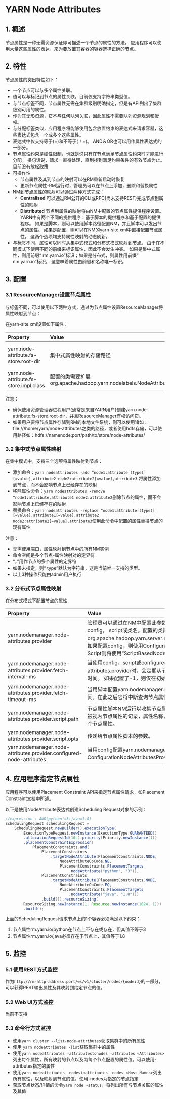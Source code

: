 # YARN Node Attributes

## 1. 概述

节点属性是一种无需资源保证即可描述一个节点的属性的方法。 应用程序可以使用大量这些属性的表达，来为要放置其容器的容器选择正确的节点。

## 2. 特性

节点属性的突出特性如下：

- 一个节点可以与多个属性关联。
- 值可以与标记到节点的属性关联，目前仅支持字符串类型值。
- 与节点标签不同，节点属性无需在集群级别明确指定，但是有API列出了集群级别可用的属性。
- 作为其无形资源，它不与任何队列关联，因此属性不需要队列资源规划和授权。
- 与分配标签类似，应用程序将能够使用包含放置约束的表达式来请求容器，这些表达式包含一个或多个这些属性。
- 表达式中仅支持等于(=)和不等于(！=)。 AND＆OR也可以用作属性表达式的一部分。
- 节点属性约束是硬性限制，也就是说只有在节点满足节点属性约束时才能进行分配。 换句话说，请求一直待处理，直到找到满足约束条件的有效节点为止。 目前没有放松政策
- 可操作性
	- 节点属性及其到节点的映射可以在RM重新启动时恢复
	- 更新节点属性-RM运行时，管理员可以在节点上添加，删除和替换属性
- NM到节点属性的映射可以通过两种方式完成：
	- **Centralised** 可以通过RM公开的CLI或RPC(尚未支持REST)完成节点到属性的映射
	- **Distributed** 节点到属性的映射将由NM中配置的节点属性提供程序设置。 YARN中有两个不同的提供程序：基于脚本的提供程序和基于配置的提供程序。 如果是脚本，则可以使用脚本路径配置NM，并且脚本可以发出节点的属性。 如果是配置，则可以在NM的yarn-site.xml中直接配置节点属性。 这两个选项均支持属性映射的动态刷新。
- 与标签不同，属性可以同时从集中式模式和分布式模式映射到节点。 由于在不同模式下使用不同的前缀来标识属性，因此不会发生冲突。 如果是集中式属性，则用前缀“ rm.yarn.io”标识；如果是分布式，则属性用前缀“ nm.yarn.io”标识。 这意味着属性由前缀和名称唯一标识。

## 3. 配置

### 3.1 ResourceManager设置节点属性

与标签不同，可以使用以下两种方式，通过为节点属性设置ResourceManager将属性映射到节点：

在yarn-site.xml设置如下属性：

| Property                                | Value                                                        | Default Value                                                |
| :-------------------------------------- | :----------------------------------------------------------- | :----------------------------------------------------------- |
| yarn.node-attribute.fs-store.root-dir   | 集中式属性映射的存储路径                                     | [file:///tmp/hadoop-yarn-${user}/node-attribute/](file:///tmp/hadoop-yarn-${user}/node-attribute/) |
| yarn.node-attribute.fs-store.impl.class | 配置的类需要扩展org.apache.hadoop.yarn.nodelabels.NodeAttributeStore | FileSystemNodeAttributeStore                                 |

注意：

- 确保使用资源管理器进程用户(通常是来自YARN用户)创建yarn.node-attribute.fs-store.root-dir，并且ResourceManager有权访问它。
- 如果用户要将节点属性存储到RM的本地文件系统，则可以使用诸如：file:///home/yarn/node-attributes之类的路径，或者使用hdfs存储，可以使用路径如：hdfs://namenode:port/path/to/store/node-attributes/ 

### 3.2 集中式节点属性映射

在集中模式中，支持三个选项将属性映射到节点：

- 添加命令：`yarn nodeattributes -add “node1:attribute[(type)][=value],attribute2 node2:attribute2[=value],attribute3` 将属性添加到节点，而不会影响节点上已经存在的映射
- 移除属性命令：`yarn nodeattributes -remove “node1:attribute,attribute1 node2:attribute2`删除节点的属性，而不会影响节点上已经存在的映射
- 替换命令：`yarn nodeattributes -replace “node1:attribute[(type)][=value],attribute1[=value],attribute2 node2:attribute2[=value],attribute3`使用此命令中配置的属性替换节点的现有属性

注意：

- 无需使用端口，属性映射到节点中的所有NM实例
- 命令空间是多个节点-属性映射对的定界符
- “，”用作节点的多个属性的定界符
- 如果未指定，则“ type”默认为字符串，这是当前唯一支持的类型。
- 以上3种操作只能由admin用户执行

### 3.2 分布式节点属性映射

在分布式模式下配置节点的属性

| Property                                                     | Value                                                        |
| :----------------------------------------------------------- | :----------------------------------------------------------- |
| yarn.nodemanager.node-attributes.provider                    | 管理员可以通过在NM中配置此参数来配置节点属性的provider。 管理员为provider配置 config， script或类名。配置的类需要扩展org.apache.hadoop.yarn.server.nodemanager.nodelabels.NodeAttributesProvider。 如果配置config，则使用ConfigurationNodeAttributesProvider，如果配置了“ script”，Script则将使用“ScriptBasedNodeAttributesProvider。 |
| yarn.nodemanager.node-attributes.provider.fetch-interval-ms  | 当使用config，script或configured clas扩展了yarn.nodemanager.node-attributes.provider时，会定期从节点属性提供者中检索节点属性。 此配置用于定义间隔时间。 如果配置了-1，则仅在初始化期间从提供程序中检索节点属性。 默认为10分钟。 |
| yarn.nodemanager.node-attributes.provider.fetch-timeout-ms   | 当用脚本配置yarn.nodemanager.node-attributes.provider时，此配置将提供超时时间，在此之后它将中断查询节点属性的脚本。 默认为20分钟。 |
| yarn.nodemanager.node-attributes.provider.script.path        | 节点属性脚本NM运行以收集节点属性。 脚本输出中以NODE_ATTRIBUTE：开头的行将被视为节点属性的记录，属性名称，类型和值应以逗号分隔。 每个这样的行将被解析为一个节点属性。 |
| yarn.nodemanager.node-attributes.provider.script.opts        | 传递给节点属性脚本的参数。                                   |
| yarn.nodemanager.node-attributes.provider.configured-node-attributes | 当用config配置yarn.nodemanager.node-attributes.provider时，ConfigurationNodeAttributesProvider从该参数获取节点属性。 |

## 4. 应用程序指定节点属性

应用程序可以使用Placement Constraint API来指定节点属性请求，如Placement Constraint文档中所述。

以下是使用NodeAttribute表达式创建Scheduling Request对象的示例：

```java
//expression : AND(python!=3:java=1.8)
SchedulingRequest schedulingRequest =
    SchedulingRequest.newBuilder().executionType(
        ExecutionTypeRequest.newInstance(ExecutionType.GUARANTEED))
        .allocationRequestId(10L).priority(Priority.newInstance(1))
        .placementConstraintExpression(
            PlacementConstraints.and(
                PlacementConstraints
                    .targetNodeAttribute(PlacementConstraints.NODE,
                        NodeAttributeOpCode.NE,
                        PlacementConstraints.PlacementTargets
                            .nodeAttribute("python", "3")),
                PlacementConstraints
                    .targetNodeAttribute(PlacementConstraints.NODE,
                        NodeAttributeOpCode.EQ,
                        PlacementConstraints.PlacementTargets
                            .nodeAttribute("java", "1.8")))
                .build()).resourceSizing(
        ResourceSizing.newInstance(1, Resource.newInstance(1024, 1)))
        .build();
```

上面的SchedulingRequest请求节点上的1个容器必须满足以下约束：

1. 节点属性rm.yarn.io/python在节点上不存在或存在，但其值不等于3
2. 节点属性rm.yarn.io/java必须存在于节点上，其值等于1.8

## 5. 监控

### 5.1 使用REST方式监控

作为`http://rm-http-address:port/ws/v1/cluster/nodes/{nodeid}`的一部分，可以获得REST输出属性及其映射到给定节点的值。

### 5.2 Web UI方式监控

当前不支持

### 5.3 命令行方式监控

- 使用`yarn cluster --list-node-attributes`获取集群中的所有属性
- 使用 `yarn nodeattributes -list`获取集群中的属性
- 使用`yarn nodeattributes -attributestonodes -attributes <Attributes>`列出每个属性，所有映射的节点以及为每个节点配置的属性值。可以使用-attributes指定的属性
- 使用`yarn nodeattributes -nodestoattributes -nodes <Host Names>`列出所有属性，以及映射到节点的值，使用-nodes为指定的节点指定
- 获取节点状态/详情的命令`yarn node -status`，将列出所有与节点关联的属性及其值


